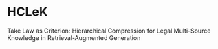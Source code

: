 # HCLeK
Take Law as Criterion: Hierarchical Compression for Legal Multi-Source Knowledge in Retrieval-Augmented Generation
